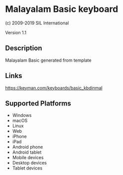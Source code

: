 Malayalam Basic keyboard
==============

(c) 2009-2019 SIL International

Version 1.1

Description
-----------

Malayalam Basic generated from template

Links
-----
https://keyman.com/keyboards/basic_kbdinmal

Supported Platforms
-------------------
 * Windows
 * macOS
 * Linux
 * Web
 * iPhone
 * iPad
 * Android phone
 * Android tablet
 * Mobile devices
 * Desktop devices
 * Tablet devices

